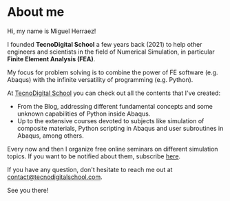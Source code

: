 # About me

Hi, my name is Miguel Herraez!

I founded **TecnoDigital School** a few years back (2021) to help other engineers and scientists in the field of Numerical Simulation, in particular **Finite Element Analysis (FEA)**.

My focus for problem solving is to combine the power of FE software (e.g. Abaqus) with the infinite versatility of programming (e.g. Python).

At [TecnoDigital School](https://tecnodigitalschool.com/) you can check out all the contents that I've created:
- From the Blog, addressing different fundamental concepts and some unknown capabilities of Python inside Abaqus.
- Up to the extensive courses devoted to subjects like simulation of composite materials, Python scripting in Abaqus and user subroutines in Abaqus, among others.

Every now and then I organize free online seminars on different simulation topics. If you want to be notified about them, subscribe [here](https://tecnodigitalschool.com/gift/).

If you have any question, don't hesitate to reach me out at [contact@tecnodigitalschool.com](emailto:contact@tecnodigitalschool.com).

See you there!

<!--
**tecnodigitalschool/tecnodigitalschool** is a ✨ _special_ ✨ repository because its `README.md` (this file) appears on your GitHub profile.

Here are some ideas to get you started:

- 🔭 I’m currently working on ...
- 🌱 I’m currently learning ...
- 👯 I’m looking to collaborate on ...
- 🤔 I’m looking for help with ...
- 💬 Ask me about ...
- 📫 How to reach me: ...
- 😄 Pronouns: ...
- ⚡ Fun fact: ...
-->
